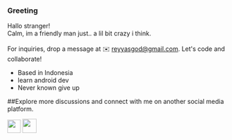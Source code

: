 ### Greeting <br>

Hallo stranger! <br>
Calm, im a friendly man just..
a lil bit crazy i think. <br> <br>
For inquiries, drop a message at ✉️ reyyasgod@gmail.com. Let's code and collaborate!

<ul>
  <li>Based in Indonesia</li>
  <li>learn android dev</li>
  <li>Never known give up</li>
</ul>

##Explore more discussions and connect with me on another social media platform.
<p align="left"> 
  <a target="_blank" href="https://discordapp.com/users/834308945119543306" rel="noreferrer"><img src="https://raw.githubusercontent.com/danielcranney/readme-generator/main/public/icons/socials/discord.svg" width="30" height="30" /></a> 
  <a target="_blank" href="https://www.instagram.com/reyhnwfii/"  rel="noreferrer"><img src="https://raw.githubusercontent.com/danielcranney/readme-generator/main/public/icons/socials/instagram.svg" width="32" height="32" /></a> 
</p>






<!--
**tarnishedrey/tarnishedrey** is a ✨ _special_ ✨ repository because its `README.md` (this file) appears on your GitHub profile.

Here are some ideas to get you started:

- 🔭 I’m currently working on ...
- 🌱 I’m currently learning ...
- 👯 I’m looking to collaborate on ...
- 🤔 I’m looking for help with ...
- 💬 Ask me about ...
- 📫 How to reach me: ...
- 😄 Pronouns: ...
- ⚡ Fun fact: ...
-->

